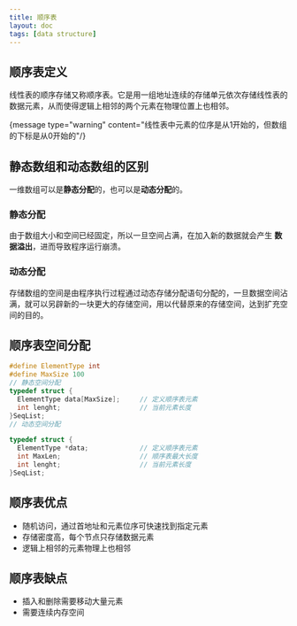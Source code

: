 ```yaml
---
title: 顺序表
layout: doc
tags: [data structure]
---
```


## 顺序表定义
线性表的顺序存储又称顺序表。它是用一组地址连续的存储单元依次存储线性表的数据元素，从而使得逻辑上相邻的两个元素在物理位置上也相邻。

{message type="warning" content="线性表中元素的位序是从1开始的，但数组的下标是从0开始的"/}

## 静态数组和动态数组的区别

一维数组可以是**静态分配**的，也可以是**动态分配**的。

### 静态分配

由于数组大小和空间已经固定，所以一旦空间占满，在加入新的数据就会产生 **数据溢出**，进而导致程序运行崩溃。

### 动态分配

存储数组的空间是由程序执行过程通过动态存储分配语句分配的，一旦数据空间沾满，就可以另辟新的一块更大的存储空间，用以代替原来的存储空间，达到扩充空间的目的。

## 顺序表空间分配

```cpp
#define ElementType int
#define MaxSize 100
// 静态空间分配
typedef struct {
  ElementType data[MaxSize];     // 定义顺序表元素
  int lenght;                    // 当前元素长度
}SeqList;
// 动态空间分配

typedef struct {
  ElementType *data;             // 定义顺序表元素
  int MaxLen;                    // 顺序表最大长度
  int lenght;                    // 当前元素长度
}SeqList;
```
## 顺序表优点

* 随机访问，通过首地址和元素位序可快速找到指定元素
* 存储密度高，每个节点只存储数据元素
* 逻辑上相邻的元素物理上也相邻

## 顺序表缺点

* 插入和删除需要移动大量元素
* 需要连续内存空间
